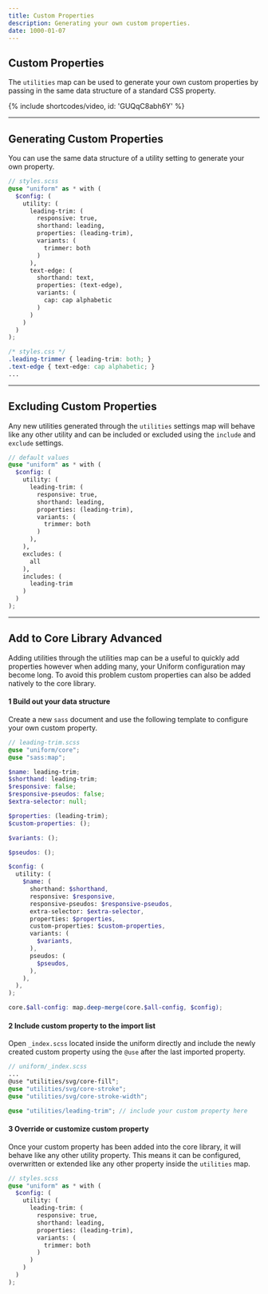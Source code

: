 ```yaml
---
title: Custom Properties
description: Generating your own custom properties.
date: 1000-01-07
---
```


## Custom Properties

The `utilities` map can be used to generate your own custom properties by passing in the same data structure of a standard CSS property.

{% include shortcodes/video, id: 'GUQqC8abh6Y' %}

---

## Generating Custom Properties

You can use the same data structure of a utility setting to generate your own property.

```scss
// styles.scss
@use "uniform" as * with (
  $config: (
    utility: (
      leading-trim: (
        responsive: true,
        shorthand: leading,
        properties: (leading-trim),
        variants: (
          trimmer: both
        )
      ),
      text-edge: (
        shorthand: text,
        properties: (text-edge),
        variants: (
          cap: cap alphabetic
        )
      )
    )
  )
);
```

```css
/* styles.css */
.leading-trimmer { leading-trim: both; }
.text-edge { text-edge: cap alphabetic; }
...
```

---

## Excluding Custom Properties

Any new utilities generated through the `utilities` settings map will behave like any other utility and can be included or excluded using the `include` and `exclude` settings.

```scss
// default values
@use "uniform" as * with (
  $config: (
    utility: (
      leading-trim: (
        responsive: true,
        shorthand: leading,
        properties: (leading-trim),
        variants: (
          trimmer: both
        )
      ),
    ),
    excludes: (
      all
    ),
    includes: (
      leading-trim
    )
  )
);
```

---

## Add to Core Library <span class="ml-6 inline-flex align-items-center px-8 h-20 font-sm leading-0 font-bold radius-round bg-blue bg-brighten-500 text-white align-middle">Advanced</span>

Adding utilities through the utilities map can be a useful to quickly add properties however when adding many, your Uniform configuration may become long. To avoid this problem custom properties can also be added natively to the core library.

<h4><span class="w-24 h-24 mr-8 inline-flex align-items-center justify-content-center font-sm font-700 leading-0 bg-silver-200 leading-0 text-black radius-round">1</span> Build out your data structure</h4>

Create a new `sass` document and use the following template to configure your own custom property.

```scss
// leading-trim.scss
@use "uniform/core";
@use "sass:map";

$name: leading-trim;
$shorthand: leading-trim;
$responsive: false;
$responsive-pseudos: false;
$extra-selector: null;

$properties: (leading-trim);
$custom-properties: ();

$variants: ();

$pseudos: ();

$config: (
  utility: (
    $name: (
      shorthand: $shorthand,
      responsive: $responsive,
      responsive-pseudos: $responsive-pseudos,
      extra-selector: $extra-selector,
      properties: $properties,
      custom-properties: $custom-properties,
      variants: (
        $variants,
      ),
      pseudos: (
        $pseudos,
      ),
    ),
  ),
);

core.$all-config: map.deep-merge(core.$all-config, $config);
```

<h4><span class="w-24 h-24 mr-8 inline-flex align-items-center justify-content-center font-sm font-700 leading-0 bg-silver-200 leading-0 text-black radius-round">2</span> Include custom property to the import list</h4>

Open `_index.scss` located inside the uniform directly and include the newly created custom property using the `@use` after the last imported property.

```scss
// uniform/_index.scss
...
@use "utilities/svg/core-fill";
@use "utilities/svg/core-stroke";
@use "utilities/svg/core-stroke-width";

@use "utilities/leading-trim"; // include your custom property here
```

<h4><span class="w-24 h-24 mr-8 inline-flex align-items-center justify-content-center font-sm font-700 leading-0 bg-silver-200 leading-0 text-black radius-round">3</span> Override or customize custom property</h4>

Once your custom property has been added into the core library, it will behave like any other utility property. This means it can be configured, overwritten or extended like any other property inside the `utilities` map.

```scss
// styles.scss
@use "uniform" as * with (
  $config: (
    utility: (
      leading-trim: (
        responsive: true,
        shorthand: leading,
        properties: (leading-trim),
        variants: (
          trimmer: both
        )
      )
    )
  )
);
```
